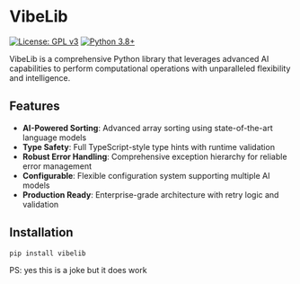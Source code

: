 # VibeLib

[![License: GPL v3](https://img.shields.io/badge/License-GPLv3-blue.svg)](https://www.gnu.org/licenses/gpl-3.0)
[![Python 3.8+](https://img.shields.io/badge/python-3.8+-blue.svg)](https://www.python.org/downloads/)

VibeLib is a comprehensive Python library that leverages advanced AI capabilities to perform computational operations with unparalleled flexibility and intelligence.

## Features

- **AI-Powered Sorting**: Advanced array sorting using state-of-the-art language models
- **Type Safety**: Full TypeScript-style type hints with runtime validation
- **Robust Error Handling**: Comprehensive exception hierarchy for reliable error management
- **Configurable**: Flexible configuration system supporting multiple AI models
- **Production Ready**: Enterprise-grade architecture with retry logic and validation

## Installation

```bash
pip install vibelib
```

PS: yes this is a joke but it does work